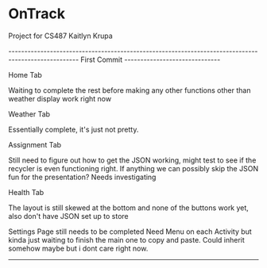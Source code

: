 # OnTrack
 Project for CS487
Kaitlyn Krupa

---------------------------------------------------------------------------------------------------- First Commit ------------------------------


Home Tab

 Waiting to complete the rest before making any other functions other than weather display work right now

Weather Tab 

 Essentially complete, it's just not pretty.
 
Assignment Tab

 Still need to figure out how to get the JSON working, might test to see if the recycler is even functioning right. If anything we can possibly skip the JSON fun for the presentation? Needs investigating
 
Health Tab

The layout is still skewed at the bottom and none of the buttons work yet, also don't have JSON set up to store 
 
Settings Page still needs to be completed
Need Menu on each Activity but kinda just waiting to finish the main one to copy and paste. Could inherit somehow maybe but i dont care right now. 


-----------------------------------------------------------------------------------------------------------------------------------------------------------------
